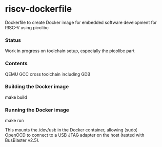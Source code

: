 # riscv-dockerfile
Dockerfile to create Docker image for embedded software development for RISC-V using picolibc

### Status
Work in progress on toolchain setup, especially the picolibc part

### Contents
QEMU
GCC cross toolchain including GDB

### Building the Docker image
make build

### Running the Docker image
make run

This mounts the /dev/usb in the Docker container, allowing (sudo) OpenOCD to connect to a USB JTAG adapter on the host (tested with BusBlaster v2.5).
